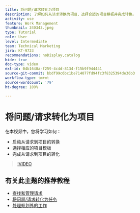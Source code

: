 ```yaml
---
title: 将问题/请求转化为项目
description: 了解如何从请求转换为项目、选择合适的项目模板并完成转换。
activity: use
feature: Work Management
thumbnail: 340343.jpeg
type: Tutorial
role: User
level: Intermediate
team: Technical Marketing
jira: KT-9723
recommendations: noDisplay,catalog
hide: true
doc-type: video
exl-id: 04b1640a-f259-4c4d-8134-f15b9f944441
source-git-commit: bbdf99c6bc1be714077fd94fc3f8325394de36b3
workflow-type: tm+mt
source-wordcount: '79'
ht-degree: 100%

---
```


# 将问题/请求转化为项目

在本视频中，您将学习如何：

* 启动从请求到项目的转换
* 选择相应的项目模板
* 完成从请求到项目的转化

>[!VIDEO](https://video.tv.adobe.com/v/340343/?quality=12&learn=on&enablevpops=1)


## 有关此主题的推荐教程

* [查找和管理请求](/help/manage-work/issues-requests/find-requests.md)
* [将问题/请求转化为任务](/help/manage-work/issues-requests/convert-issues-to-other-work-items.md)
* [处理规划外的工作](/help/manage-work/issues-requests/handle-unplanned-work.md)
